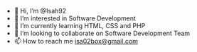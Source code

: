 - 👋 Hi, I’m @Isah92
- 👀 I’m interested in Software Development 
- 🌱 I’m currently learning HTML, CSS and PHP
- 💞️ I’m looking to collaborate on Software Development Team
- 📫 How to reach me isa02box@gmail.com

<!---
Isah92/Isah92 is a ✨ special ✨ repository because its `README.md` (this file) appears on your GitHub profile.
You can click the Preview link to take a look at your changes.
--->
